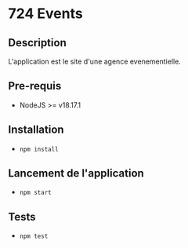 # 724 Events

## Description
L'application est le site d'une agence evenementielle.
## Pre-requis
- NodeJS  >= v18.17.1

## Installation
- `npm install`

## Lancement de l'application
- `npm start`

## Tests
- `npm test`
